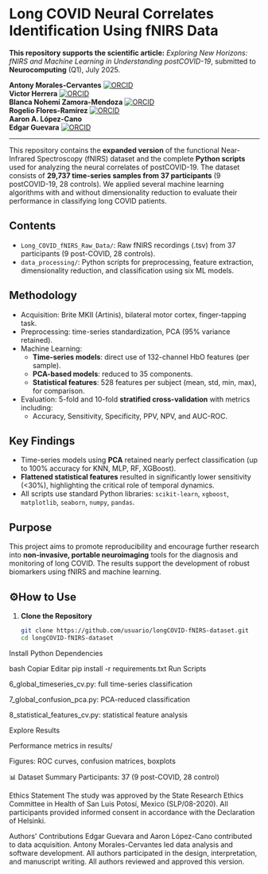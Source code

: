 # Long COVID Neural Correlates Identification Using fNIRS Data

**This repository supports the scientific article:**
*Exploring New Horizons: fNIRS and Machine Learning in Understanding postCOVID-19*, submitted to **Neurocomputing** (Q1), July 2025.


**Antony Morales-Cervantes** [![ORCID](https://img.shields.io/badge/ORCID-0000--0003--3669--2638-green)](https://orcid.org/0000-0003-3669-2638)  
**Victor Herrera** [![ORCID](https://img.shields.io/badge/ORCID-0000--0003--1367--8622-green)](https://orcid.org/0000-0003-1367-8622)  
**Blanca Nohemí Zamora-Mendoza** [![ORCID](https://img.shields.io/badge/ORCID-0000--0003--0093--7752-green)](https://orcid.org/0000-0003-0093-7752)  
**Rogelio Flores-Ramírez** [![ORCID](https://img.shields.io/badge/ORCID-0000--0003--2263--6280-green)](https://orcid.org/0000-0003-2263-6280)  
**Aaron A. López-Cano**  
**Edgar Guevara** [![ORCID](https://img.shields.io/badge/ORCID-0000--0002--2313--2810-green)](https://orcid.org/0000-0002-2313-2810)

---
This repository contains the **expanded version** of the functional Near-Infrared Spectroscopy (fNIRS) dataset and the complete **Python scripts** used for analyzing the neural correlates of postCOVID-19. The dataset consists of **29,737 time-series samples from 37 participants** (9 postCOVID-19, 28 controls). We applied several machine learning algorithms with and without dimensionality reduction to evaluate their performance in classifying long COVID patients.

## Contents

- `Long_COVID_fNIRS_Raw_Data/`: Raw fNIRS recordings (.tsv) from 37 participants (9 post-COVID, 28 controls).
- `data_processing/`: Python scripts for preprocessing, feature extraction, dimensionality reduction, and classification using six ML models.



## Methodology

- Acquisition: Brite MKII (Artinis), bilateral motor cortex, finger-tapping task.
- Preprocessing: time-series standardization, PCA (95% variance retained).
- Machine Learning:
  - **Time-series models**: direct use of 132-channel HbO features (per sample).
  - **PCA-based models**: reduced to 35 components.
  - **Statistical features**: 528 features per subject (mean, std, min, max), for comparison.
- Evaluation: 5-fold and 10-fold **stratified cross-validation** with metrics including:
  - Accuracy, Sensitivity, Specificity, PPV, NPV, and AUC-ROC.

## Key Findings

- Time-series models using **PCA** retained nearly perfect classification (up to 100% accuracy for KNN, MLP, RF, XGBoost).
- **Flattened statistical features** resulted in significantly lower sensitivity (<30%), highlighting the critical role of temporal dynamics.
- All scripts use standard Python libraries: `scikit-learn`, `xgboost`, `matplotlib`, `seaborn`, `numpy`, `pandas`.

## Purpose

This project aims to promote reproducibility and encourage further research into **non-invasive, portable neuroimaging** tools for the diagnosis and monitoring of long COVID. The results support the development of robust biomarkers using fNIRS and machine learning.

## ⚙How to Use

1. **Clone the Repository**
   ```bash
   git clone https://github.com/usuario/longCOVID-fNIRS-dataset.git
   cd longCOVID-fNIRS-dataset
Install Python Dependencies

bash
Copiar
Editar
pip install -r requirements.txt
Run Scripts

6_global_timeseries_cv.py: full time-series classification

7_global_confusion_pca.py: PCA-reduced classification

8_statistical_features_cv.py: statistical feature analysis

Explore Results

Performance metrics in results/

Figures: ROC curves, confusion matrices, boxplots

📊 Dataset Summary
Participants: 37 (9 post-COVID, 28 control)



Ethics Statement
The study was approved by the State Research Ethics Committee in Health of San Luis Potosí, Mexico (SLP/08-2020). All participants provided informed consent in accordance with the Declaration of Helsinki.

Authors' Contributions
Edgar Guevara and Aaron López-Cano contributed to data acquisition. Antony Morales-Cervantes led data analysis and software development. All authors participated in the design, interpretation, and manuscript writing. All authors reviewed and approved this version.
